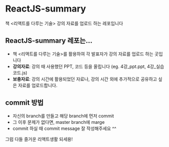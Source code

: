 # ReactJS-summary
책 &lt;리액트를 다루는 기술> 강의 자료를 업로드 하는 레포입니다

## ReactJS-summary 레포는...
- 책 <리액트를 다루는 기술>를 활용하여 각 발표자가 강의 자료를 업로드 하는 곳입니다
- **강의자료**: 강의 때 사용했던 PPT, 코드 등을 올립니다 (eg. 4강_ppt.ppt, 4강_실습코드.js)
- **보충자료**: 강의 시간에 활용되었던 자료나, 강의 시간 외에 추가적으로 공유하고 싶은 자료를 업로드합니다.

## commit 방법
- 자신의 branch를 만들고 해당 branch에 먼저 commit
- 그 이후 문제가 없다면, master branch에 marge
- commit 하실 때 commit message 잘 작성해주세요 ^^


그럼 다들 즐거운 리액트생활 되세용!
